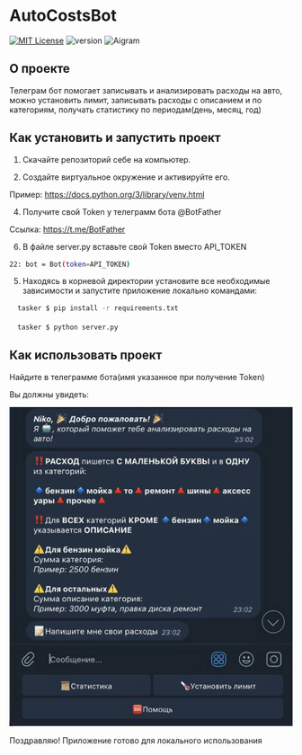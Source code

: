 # AutoCostsBot

[![MIT License](https://img.shields.io/badge/License-MIT-green.svg)](https://choosealicense.com/licenses/mit/)
![version](https://img.shields.io/badge/Version-v.1.0(Latest)-blue)
![Aigram](https://img.shields.io/badge/Aigram-v.2.25.1-info)


## О проекте
Телеграм бот помогает записывать и анализировать расходы на авто, можно установить лимит, записывать расходы с описанием и по категориям, получать статистику по периодам(день, месяц, год)

## Как установить и запустить проект
1. Скачайте репозиторий себе на компьютер.

2. Создайте виртуальное окружение и активируйте его.
   
  Пример:
  https://docs.python.org/3/library/venv.html

4. Получите свой Token у телеграмм бота @BotFather
   
  Ссылка: https://t.me/BotFather

6. В файле server.py вставьте свой Token вместо API_TOKEN
```bash
22: bot = Bot(token=API_TOKEN)
```

5. Находясь в корневой директории установите все необходимые зависимости и запустите приложение локально командами: 

```bash
  tasker $ pip install -r requirements.txt
  
  tasker $ python server.py
```
## Как использовать проект
Найдите в телеграмме бота(имя указанное при получение Token)

Вы должны увидеть:

<img src="https://github.com/xxz911/xxz911/blob/main/AutoCostBot.jpeg"></img>

Поздравляю! Приложение готово для локального использования
